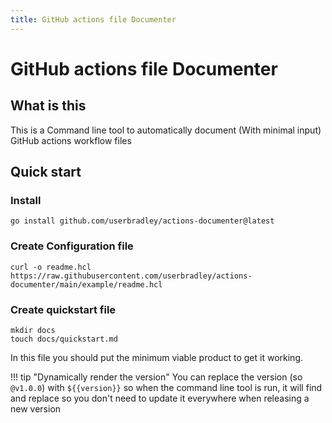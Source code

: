 ```yaml
---
title: GitHub actions file Documenter
---
```


# GitHub actions file Documenter

## What is this

This is a Command line tool to automatically document (With minimal input) GitHub actions workflow files

## Quick start

### Install

```shell
go install github.com/userbradley/actions-documenter@latest
```

### Create Configuration file

```shell
curl -o readme.hcl https://raw.githubusercontent.com/userbradley/actions-documenter/main/example/readme.hcl
```

### Create quickstart file

```shell
mkdir docs
touch docs/quickstart.md
```
In this file you should put the minimum viable product to get it working.

!!! tip "Dynamically render the version"
    You can replace the version (so `@v1.0.0`) with `${{version}}` so when the command line tool is run, it will 
    find and replace so you don't need to update it everywhere when releasing a new version

